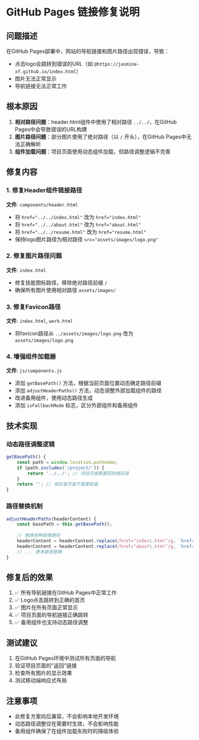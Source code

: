 # GitHub Pages 链接修复说明

## 问题描述
在GitHub Pages部署中，网站的导航链接和图片路径出现错误，导致：
- 点击logo会跳转到错误的URL（如 `@https://jasmine-xf.github.io/index.html`）
- 图片无法正常显示
- 导航链接无法正常工作

## 根本原因
1. **相对路径问题**：header.html组件中使用了相对路径 `../../`，在GitHub Pages中会导致错误的URL构建
2. **图片路径问题**：部分图片使用了绝对路径（以 `/` 开头），在GitHub Pages中无法正确解析
3. **组件加载问题**：项目页面使用动态组件加载，但路径调整逻辑不完善

## 修复内容

### 1. 修复Header组件链接路径
**文件**: `components/header.html`
- 将 `href="../../index.html"` 改为 `href="index.html"`
- 将 `href="../../about.html"` 改为 `href="about.html"`
- 将 `href="../../resume.html"` 改为 `href="resume.html"`
- 保持logo图片路径为相对路径 `src="assets/images/logo.png"`

### 2. 修复图片路径问题
**文件**: `index.html`
- 修复技能图标路径，移除绝对路径前缀 `/`
- 确保所有图片使用相对路径 `assets/images/`

### 3. 修复Favicon路径
**文件**: `index.html`, `work.html`
- 将favicon路径从 `../assets/images/logo.png` 改为 `assets/images/logo.png`

### 4. 增强组件加载器
**文件**: `js/components.js`
- 添加 `getBasePath()` 方法，根据当前页面位置动态确定路径前缀
- 添加 `adjustHeaderPaths()` 方法，动态调整外部加载组件的路径
- 改进备用组件，使用动态路径生成
- 添加 `isFallbackMode` 标志，区分外部组件和备用组件

## 技术实现

### 动态路径调整逻辑
```javascript
getBasePath() {
    const path = window.location.pathname;
    if (path.includes('/project/')) {
        return '../../'; // 项目页面需要回到根目录
    }
    return ''; // 根目录页面不需要前缀
}
```

### 路径替换机制
```javascript
adjustHeaderPaths(headerContent) {
    const basePath = this.getBasePath();
    
    // 替换各种链接路径
    headerContent = headerContent.replace(/href="index\.html"/g, `href="${basePath}index.html"`);
    headerContent = headerContent.replace(/href="about\.html"/g, `href="${basePath}about.html"`);
    // ... 更多路径替换
}
```

## 修复后的效果
1. ✅ 所有导航链接在GitHub Pages中正常工作
2. ✅ Logo点击跳转到正确的首页
3. ✅ 图片在所有页面正常显示
4. ✅ 项目页面的导航链接正确跳转
5. ✅ 备用组件也支持动态路径调整

## 测试建议
1. 在GitHub Pages环境中测试所有页面的导航
2. 验证项目页面的"返回"链接
3. 检查所有图片的显示效果
4. 测试移动端响应式布局

## 注意事项
- 此修复方案向后兼容，不会影响本地开发环境
- 动态路径调整仅在需要时生效，不会影响性能
- 备用组件确保了在组件加载失败时的降级体验
